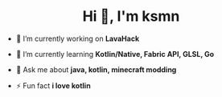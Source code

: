 <h1 align="center">Hi 👋, I'm ksmn</h1>
<!-- <h3 align="center">15 y.o. russian minecraft modder</h3> -->

- 🔭 I’m currently working on **LavaHack**

- 🌱 I’m currently learning **Kotlin/Native, Fabric API, GLSL, Go**

- 💬 Ask me about **java, kotlin, minecraft modding**

- ⚡ Fun fact **i love kotlin**
